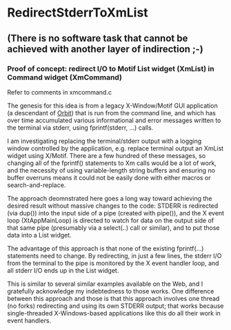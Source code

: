 # RedirectStderrToXmList

## (There is no software task that cannot be achieved with another layer of indirection ;-)

### Proof of concept:  redirect I/O to Motif List widget (XmList) in Command widget (XmCommand)

Refer to comments in xmcommand.c

The genesis for this idea is from a legacy X-Window/Motif GUI application (a descendant of [Orbit](https://github.com/drbitboy/Orbit)) that is run from the command line, and which has over time accumulated various informational and error messages written to the terminal via stderr, using fprintf(stderr, ...) calls.

I am investigating replacing the terminal/stderr output with a logging window controlled by the application, e.g. replace terminal output an XmList widget using X/Motif.  There are a few hundred of these messages, so changing all of the fprintf() statements to Xm calls would be a lot of work, and the necessity of using variable-length string buffers and ensuring no buffer overruns means it could not be easily done with either macros or search-and-replace.

The approach deomnstrated here goes a long way toward achieving the desired result without massive changes to the code:  STDERR is redirected (via dup()) into the input side of a pipe (created with pipe()), and the X event loop (XtAppMainLoop) is directed to watch for data on the output side of that same pipe (presumably via a select(..) call or similar), and to put those data into a List widget.

The advantage of this approach is that none of the existing fprintf(...) statements need to change.  By redirecting, in just a few lines, the stderr I/O from the terminal to the pipe is monitored by the X event handler loop, and all stderr I/O ends up in the List widget.

This is similar to several similar examples available on the Web, and I gratefully acknowledge my indebtedness to those works.  One difference between this approach and those is that this approach involves one thread (no forks) redirecting and using its own STDERR output; that works because single-threaded X-Windows-based applications like this do all their work in event handlers.
